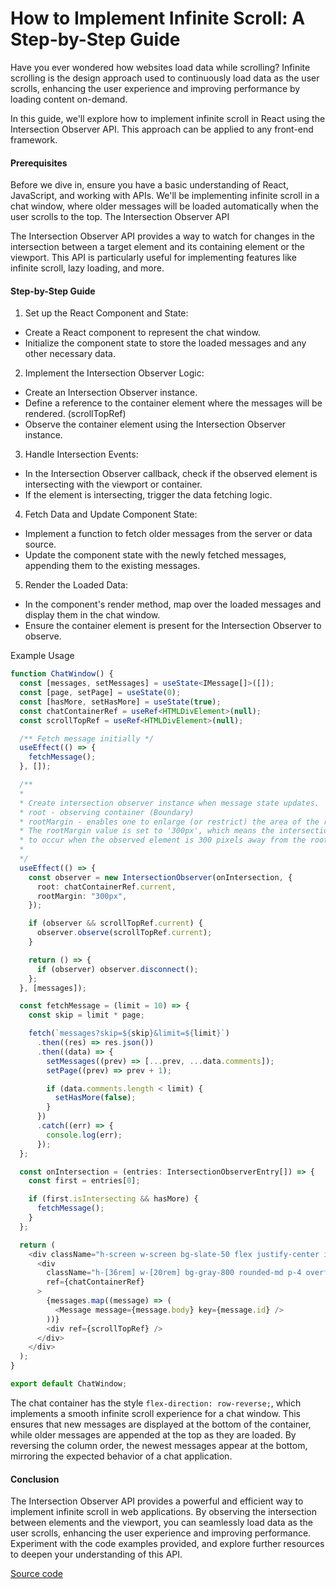 # How to Implement Infinite Scroll: A Step-by-Step Guide

Have you ever wondered how websites load data while scrolling? Infinite scrolling is the design approach used to continuously load data as the user scrolls, enhancing the user experience and improving performance by loading content on-demand.

In this guide, we'll explore how to implement infinite scroll in React using the Intersection Observer API. This approach can be applied to any front-end framework.

#### Prerequisites

Before we dive in, ensure you have a basic understanding of React, JavaScript, and working with APIs. We'll be implementing infinite scroll in a chat window, where older messages will be loaded automatically when the user scrolls to the top.
The Intersection Observer API

The Intersection Observer API provides a way to watch for changes in the intersection between a target element and its containing element or the viewport. This API is particularly useful for implementing features like infinite scroll, lazy loading, and more.

#### Step-by-Step Guide

1. Set up the React Component and State: 
  * Create a React component to represent the chat window.
  * Initialize the component state to store the loaded messages and any other necessary data.

2. Implement the Intersection Observer Logic: 
  * Create an Intersection Observer instance.
  * Define a reference to the container element where the messages will be rendered. (scrollTopRef)
  * Observe the container element using the Intersection Observer instance.

3. Handle Intersection Events: 
  * In the Intersection Observer callback, check if the observed element is intersecting with the viewport or container.
  * If the element is intersecting, trigger the data fetching logic.

4. Fetch Data and Update Component State: 
  * Implement a function to fetch older messages from the server or data source.
  * Update the component state with the newly fetched messages, appending them to the existing messages.

5. Render the Loaded Data: 
  * In the component's render method, map over the loaded messages and display them in the chat window.
  * Ensure the container element is present for the Intersection Observer to observe.

Example Usage

```ts
function ChatWindow() {
  const [messages, setMessages] = useState<IMessage[]>([]);
  const [page, setPage] = useState(0);
  const [hasMore, setHasMore] = useState(true);
  const chatContainerRef = useRef<HTMLDivElement>(null);
  const scrollTopRef = useRef<HTMLDivElement>(null);

  /** Fetch message initially */
  useEffect(() => {
    fetchMessage();
  }, []);

  /**
  *
  * Create intersection observer instance when message state updates.
  * root - observing container (Boundary)
  * rootMargin - enables one to enlarge (or restrict) the area of the root container
  * The rootMargin value is set to '300px', which means the intersection will be considered 
  * to occur when the observed element is 300 pixels away from the root (viewport or container element).
  *
  */
  useEffect(() => {
    const observer = new IntersectionObserver(onIntersection, {
      root: chatContainerRef.current,
      rootMargin: "300px",
    });

    if (observer && scrollTopRef.current) {
      observer.observe(scrollTopRef.current);
    }

    return () => {
      if (observer) observer.disconnect();
    };
  }, [messages]);

  const fetchMessage = (limit = 10) => {
    const skip = limit * page;

    fetch(`messages?skip=${skip}&limit=${limit}`)
      .then((res) => res.json())
      .then((data) => {
        setMessages((prev) => [...prev, ...data.comments]);
        setPage((prev) => prev + 1);

        if (data.comments.length < limit) {
          setHasMore(false);
        }
      })
      .catch((err) => {
        console.log(err);
      });
  };

  const onIntersection = (entries: IntersectionObserverEntry[]) => {
    const first = entries[0];

    if (first.isIntersecting && hasMore) {
      fetchMessage();
    }
  };

  return (
    <div className="h-screen w-screen bg-slate-50 flex justify-center items-center">
      <div
        className="h-[36rem] w-[20rem] bg-gray-800 rounded-md p-4 overflow-auto flex flex-col-reverse gap-4"
        ref={chatContainerRef}
      >
        {messages.map((message) => (
          <Message message={message.body} key={message.id} />
        ))}
        <div ref={scrollTopRef} />
      </div>
    </div>
  );
}

export default ChatWindow;
```

The chat container has the style `flex-direction: row-reverse;`, which implements a smooth infinite scroll experience for a chat window. This ensures that new messages are displayed at the bottom of the container, while older messages are appended at the top as they are loaded. By reversing the column order, the newest messages appear at the bottom, mirroring the expected behavior of a chat application.


#### Conclusion

The Intersection Observer API provides a powerful and efficient way to implement infinite scroll in web applications. By observing the intersection between elements and the viewport, you can seamlessly load data as the user scrolls, enhancing the user experience and improving performance. Experiment with the code examples provided, and explore further resources to deepen your understanding of this API.

[Source code](https://github.com/Sreesanth46/infinite-scroll)
